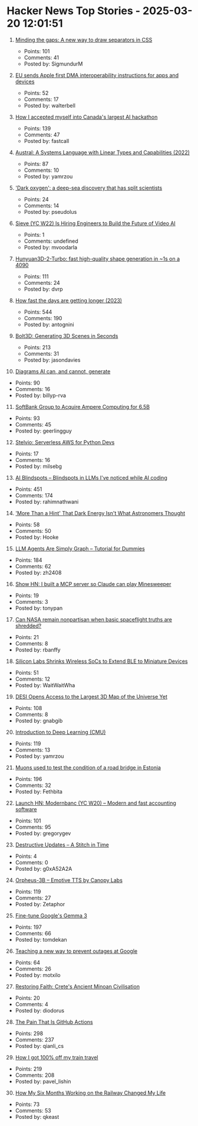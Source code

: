 # Hacker News Top Stories - 2025-03-20 12:01:51

1. [Minding the gaps: A new way to draw separators in CSS](https://blogs.windows.com/msedgedev/2025/03/19/minding-the-gaps-a-new-way-to-draw-separators-in-css/)
   - Points: 101
   - Comments: 41
   - Posted by: SigmundurM

2. [EU sends Apple first DMA interoperability instructions for apps and devices](https://techcrunch.com/2025/03/19/eu-sends-apple-first-dma-interoperability-instructions-for-apps-and-connected-devices/)
   - Points: 52
   - Comments: 17
   - Posted by: walterbell

3. [How I accepted myself into Canada's largest AI hackathon](https://fastcall.dev/posts/genai-genesis-firebase/)
   - Points: 139
   - Comments: 47
   - Posted by: fastcall

4. [Austral: A Systems Language with Linear Types and Capabilities (2022)](https://borretti.me/article/introducing-austral)
   - Points: 87
   - Comments: 10
   - Posted by: yamrzou

5. ['Dark oxygen': a deep-sea discovery that has split scientists](https://phys.org/news/2025-03-dark-oxygen-deep-sea-discovery.html)
   - Points: 24
   - Comments: 14
   - Posted by: pseudolus

6. [Sieve (YC W22) Is Hiring Engineers to Build the Future of Video AI](https://www.sievedata.com/)
   - Points: 1
   - Comments: undefined
   - Posted by: mvoodarla

7. [Hunyuan3D-2-Turbo: fast high-quality shape generation in ~1s on a 4090](https://github.com/Tencent/Hunyuan3D-2/commit/baab8ba18e46052246f85a2d0f48736586b84a33)
   - Points: 111
   - Comments: 24
   - Posted by: dvrp

8. [How fast the days are getting longer (2023)](https://joe-antognini.github.io/astronomy/daylight)
   - Points: 544
   - Comments: 190
   - Posted by: antognini

9. [Bolt3D: Generating 3D Scenes in Seconds](https://szymanowiczs.github.io/bolt3d)
   - Points: 213
   - Comments: 31
   - Posted by: jasondavies

10. [Diagrams AI can, and cannot, generate](https://www.ilograph.com/blog/posts/diagrams-ai-can-and-cannot-generate/)
   - Points: 90
   - Comments: 16
   - Posted by: billyp-rva

11. [SoftBank Group to Acquire Ampere Computing for 6.5B](https://group.softbank/en/news/press/20250320)
   - Points: 93
   - Comments: 45
   - Posted by: geerlingguy

12. [Stelvio: Serverless AWS for Python Devs](https://github.com/michal-stlv/stelvio)
   - Points: 17
   - Comments: 16
   - Posted by: milsebg

13. [AI Blindspots – Blindspots in LLMs I've noticed while AI coding](https://ezyang.github.io/ai-blindspots/)
   - Points: 451
   - Comments: 174
   - Posted by: rahimnathwani

14. ['More Than a Hint' That Dark Energy Isn't What Astronomers Thought](https://www.nytimes.com/2025/03/19/science/space/astronomer-desi-dark-energy.html)
   - Points: 58
   - Comments: 50
   - Posted by: Hooke

15. [LLM Agents Are Simply Graph – Tutorial for Dummies](https://zacharyhuang.substack.com/p/llm-agent-internal-as-a-graph-tutorial)
   - Points: 184
   - Comments: 62
   - Posted by: zh2408

16. [Show HN: I built a MCP server so Claude can play Minesweeper](https://github.com/tonypan2/minesweeper-mcp-server)
   - Points: 19
   - Comments: 3
   - Posted by: tonypan

17. [Can NASA remain nonpartisan when basic spaceflight truths are shredded?](https://arstechnica.com/space/2025/03/can-nasa-remain-nonpartisan-when-basic-spaceflight-truths-are-shredded/)
   - Points: 21
   - Comments: 8
   - Posted by: rbanffy

18. [Silicon Labs Shrinks Wireless SoCs to Extend BLE to Miniature Devices](https://www.allaboutcircuits.com/news/silicon-labs-shrinks-wireless-socs-to-extend-ble-to-miniature-devices/)
   - Points: 51
   - Comments: 12
   - Posted by: WaitWaitWha

19. [DESI Opens Access to the Largest 3D Map of the Universe Yet](https://newscenter.lbl.gov/2025/03/19/desi-opens-access-to-the-largest-3d-map-of-the-universe-yet/)
   - Points: 108
   - Comments: 8
   - Posted by: gnabgib

20. [Introduction to Deep Learning (CMU)](https://deeplearning.cs.cmu.edu/./S25/index.html)
   - Points: 119
   - Comments: 13
   - Posted by: yamrzou

21. [Muons used to test the condition of a road bridge in Estonia](https://news.err.ee/1609634600/muons-used-to-test-the-condition-of-a-road-bridge-in-estonia)
   - Points: 196
   - Comments: 32
   - Posted by: Fethbita

22. [Launch HN: Modernbanc (YC W20) – Modern and fast accounting software](undefined)
   - Points: 101
   - Comments: 95
   - Posted by: gregorygev

23. [Destructive Updates – A Stitch in Time](https://icicle-lang.github.io/posts/2025-02-01-a-time-travelling-optimisation.html)
   - Points: 4
   - Comments: 0
   - Posted by: g0xA52A2A

24. [Orpheus-3B – Emotive TTS by Canopy Labs](https://canopylabs.ai/model-releases)
   - Points: 119
   - Comments: 27
   - Posted by: Zetaphor

25. [Fine-tune Google's Gemma 3](https://unsloth.ai/blog/gemma3)
   - Points: 197
   - Comments: 66
   - Posted by: tomdekan

26. [Teaching a new way to prevent outages at Google](https://sre.google/stpa/teaching/)
   - Points: 64
   - Comments: 26
   - Posted by: motxilo

27. [Restoring Faith: Crete's Ancient Minoan Civilisation](https://www.historytoday.com/archive/feature/restoring-faith-cretes-ancient-minoan-civilisation)
   - Points: 20
   - Comments: 4
   - Posted by: diodorus

28. [The Pain That Is GitHub Actions](https://www.feldera.com/blog/the-pain-that-is-github-actions)
   - Points: 298
   - Comments: 237
   - Posted by: qianli_cs

29. [How I got 100% off my train travel](https://readbunce.com/p/how-i-got-100-off-my-train-travel)
   - Points: 219
   - Comments: 208
   - Posted by: pavel_lishin

30. [How My Six Months Working on the Railway Changed My Life](https://www.theatlantic.com/magazine/archive/2025/04/canadian-national-railroad-graydon-carter/681770/)
   - Points: 73
   - Comments: 53
   - Posted by: qkeast

